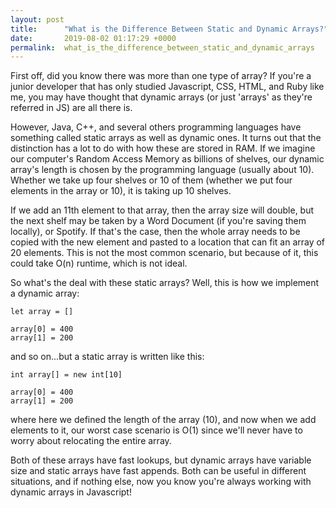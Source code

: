 ```yaml
---
layout: post
title:      "What is the Difference Between Static and Dynamic Arrays?"
date:       2019-08-02 01:17:29 +0000
permalink:  what_is_the_difference_between_static_and_dynamic_arrays
---
```



First off, did you know there was more than one type of array?  If you're a junior developer that has only studied Javascript, CSS, HTML, and Ruby like me, you may have thought that dynamic arrays (or just 'arrays' as they're referred in JS) are all there is.  

However, Java, C++, and several others programming languages have something called static arrays as well as dynamic ones.  It turns out that the distinction has a lot to do with how these are stored in RAM.  If we imagine our computer's Random Access Memory as billions of shelves, our dynamic array's length is chosen by the programming language (usually about 10).  Whether we take up four shelves or 10 of them (whether we put four elements in the array or 10), it is taking up 10 shelves.  

If we add an 11th element to that array, then the array size will double, but the next shelf may be taken by a Word Document (if you're saving them locally), or Spotify.  If that's the case, then the whole array needs to be copied with the new element and pasted to a location that can fit an array of 20 elements.  This is not the most common scenario, but because of it, this could take O(n) runtime, which is not ideal.

So what's the deal with these static arrays?  Well, this is how we implement a dynamic array:

```
let array = []

array[0] = 400
array[1] = 200
```

and so on...but a static array is written like this:

```
int array[] = new int[10]

array[0] = 400
array[1] = 200
```

where here we defined the length of the array (10), and now when we add elements to it, our worst case scenario is O(1) since we'll never have to worry about relocating the entire array.

Both of these arrays have fast lookups, but dynamic arrays have variable size and static arrays have fast appends.  Both can be useful in different situations, and if nothing else, now you know you're always working with dynamic arrays in Javascript!


